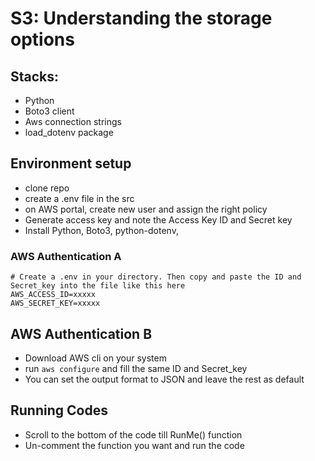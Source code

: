 # S3: Understanding the storage options

## Stacks:

- Python
- Boto3 client
- Aws connection strings
- load_dotenv package

## Environment setup

- clone repo
- create a .env file in the src
- on AWS portal, create new user and assign the right policy
- Generate access key and note the Access Key ID and Secret key
- Install Python, Boto3, python-dotenv,

### AWS Authentication A

```
# Create a .env in your directory. Then copy and paste the ID and Secret_key into the file like this here
AWS_ACCESS_ID=xxxxx
AWS_SECRET_KEY=xxxxx

```

## AWS Authentication B

- Download AWS cli on your system
- run `aws configure` and fill the same ID and Secret_key
- You can set the output format to JSON and leave the rest as default

## Running Codes

- Scroll to the bottom of the code till RunMe() function
- Un-comment the function you want and run the code
